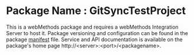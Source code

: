 # Package Name : GitSyncTestProject
This is a webMethods package and requires a webMethods Integration Server to host it. Package versioning and configuration can be found in the package [manifest](./GitSyncTestProject/manifest.v3) file. Service and API documentation is available on the package's home page http://&lt;server&gt;:&lt;port&gt;/&lt;packagename>.